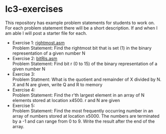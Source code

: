 # lc3-exercises
This repository has example problem statements for students to work on. For each problem statement there will be a short description. If and when I am able I will post a starter file for each.
* Exercise 1: [rightmost.asm](rightmost/rightmost.asm)  
Problem Statement: Find the rightmost bit that is set (1) in the binary representation of a given number N  
* Exercise 2: [bitRis.asm](bitRis/bitRis.asm)  
Problem Statement: Find bit r (0 to 15) of the binary representation of a given number N  
* Exercise 3:  
Problem Statment: What is the quotient and remainder of X divided by N. X and N are given, write Q and R to memory  
* Exercise 4:  
Problem Statement: Find the r'th largest element in an array of N elements stored at location x4500. r and N are given  
* Exercise 5:  
Problem Statement: Find the most frequently occurring number in an array of numbers stored at location x5000. The numbers are terminated by a -1 and can range from 0 to 9. Write the result after the end of the array. 
